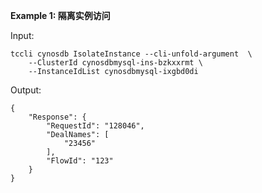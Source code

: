 **Example 1: 隔离实例访问**



Input: 

```
tccli cynosdb IsolateInstance --cli-unfold-argument  \
    --ClusterId cynosdbmysql-ins-bzkxxrmt \
    --InstanceIdList cynosdbmysql-ixgbd0di
```

Output: 
```
{
    "Response": {
        "RequestId": "128046",
        "DealNames": [
            "23456"
        ],
        "FlowId": "123"
    }
}
```

